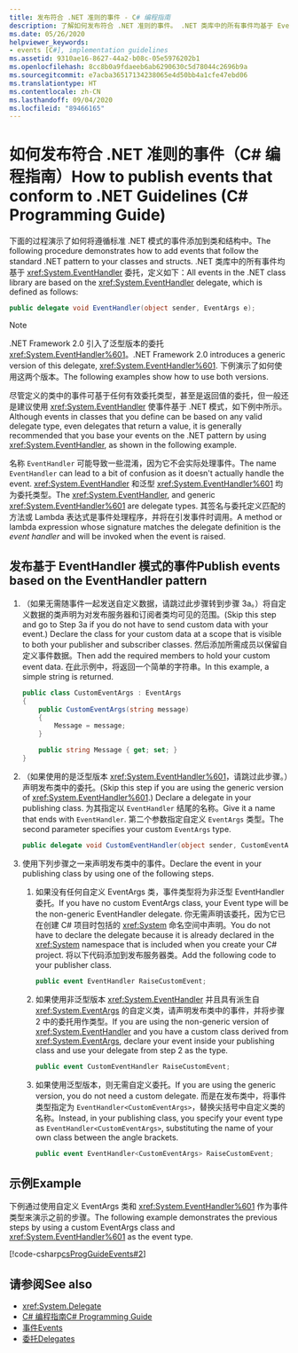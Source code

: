 ```yaml
---
title: 发布符合 .NET 准则的事件 - C# 编程指南
description: 了解如何发布符合 .NET 准则的事件。 .NET 类库中的所有事件均基于 EventHandler 委托。
ms.date: 05/26/2020
helpviewer_keywords:
- events [C#], implementation guidelines
ms.assetid: 9310ae16-8627-44a2-b08c-05e5976202b1
ms.openlocfilehash: 8cc8b0a9fdaeeb6ab6290630c5d78044c2696b9a
ms.sourcegitcommit: e7acba36517134238065e4d50bb4a1cfe47ebd06
ms.translationtype: HT
ms.contentlocale: zh-CN
ms.lasthandoff: 09/04/2020
ms.locfileid: "89466165"
---
```

# <a name="how-to-publish-events-that-conform-to-net-guidelines-c-programming-guide"></a><span data-ttu-id="a84cc-104">如何发布符合 .NET 准则的事件（C# 编程指南）</span><span class="sxs-lookup"><span data-stu-id="a84cc-104">How to publish events that conform to .NET Guidelines (C# Programming Guide)</span></span>

<span data-ttu-id="a84cc-105">下面的过程演示了如何将遵循标准 .NET 模式的事件添加到类和结构中。</span><span class="sxs-lookup"><span data-stu-id="a84cc-105">The following procedure demonstrates how to add events that follow the standard .NET pattern to your classes and structs.</span></span> <span data-ttu-id="a84cc-106">.NET 类库中的所有事件均基于 <xref:System.EventHandler> 委托，定义如下：</span><span class="sxs-lookup"><span data-stu-id="a84cc-106">All events in the .NET class library are based on the <xref:System.EventHandler> delegate, which is defined as follows:</span></span>

```csharp
public delegate void EventHandler(object sender, EventArgs e);
```

> [!NOTE]
> <span data-ttu-id="a84cc-107">.NET Framework 2.0 引入了泛型版本的委托 <xref:System.EventHandler%601>。</span><span class="sxs-lookup"><span data-stu-id="a84cc-107">.NET Framework 2.0 introduces a generic version of this delegate, <xref:System.EventHandler%601>.</span></span> <span data-ttu-id="a84cc-108">下例演示了如何使用这两个版本。</span><span class="sxs-lookup"><span data-stu-id="a84cc-108">The following examples show how to use both versions.</span></span>

<span data-ttu-id="a84cc-109">尽管定义的类中的事件可基于任何有效委托类型，甚至是返回值的委托，但一般还是建议使用 <xref:System.EventHandler> 使事件基于 .NET 模式，如下例中所示。</span><span class="sxs-lookup"><span data-stu-id="a84cc-109">Although events in classes that you define can be based on any valid delegate type, even delegates that return a value, it is generally recommended that you base your events on the .NET pattern by using <xref:System.EventHandler>, as shown in the following example.</span></span>

<span data-ttu-id="a84cc-110">名称 `EventHandler` 可能导致一些混淆，因为它不会实际处理事件。</span><span class="sxs-lookup"><span data-stu-id="a84cc-110">The name `EventHandler` can lead to a bit of confusion as it doesn't actually handle the event.</span></span> <span data-ttu-id="a84cc-111"><xref:System.EventHandler> 和泛型 <xref:System.EventHandler%601> 均为委托类型。</span><span class="sxs-lookup"><span data-stu-id="a84cc-111">The <xref:System.EventHandler>, and generic <xref:System.EventHandler%601> are delegate types.</span></span> <span data-ttu-id="a84cc-112">其签名与委托定义匹配的方法或 Lambda 表达式是事件处理程序，并将在引发事件时调用。</span><span class="sxs-lookup"><span data-stu-id="a84cc-112">A method or lambda expression whose signature matches the delegate definition is the *event handler* and will be invoked when the event is raised.</span></span>

## <a name="publish-events-based-on-the-eventhandler-pattern"></a><span data-ttu-id="a84cc-113">发布基于 EventHandler 模式的事件</span><span class="sxs-lookup"><span data-stu-id="a84cc-113">Publish events based on the EventHandler pattern</span></span>

1. <span data-ttu-id="a84cc-114">（如果无需随事件一起发送自定义数据，请跳过此步骤转到步骤 3a。）将自定义数据的类声明为对发布服务器和订阅者类均可见的范围。</span><span class="sxs-lookup"><span data-stu-id="a84cc-114">(Skip this step and go to Step 3a if you do not have to send custom data with your event.) Declare the class for your custom data at a scope that is visible to both your publisher and subscriber classes.</span></span> <span data-ttu-id="a84cc-115">然后添加所需成员以保留自定义事件数据。</span><span class="sxs-lookup"><span data-stu-id="a84cc-115">Then add the required members to hold your custom event data.</span></span> <span data-ttu-id="a84cc-116">在此示例中，将返回一个简单的字符串。</span><span class="sxs-lookup"><span data-stu-id="a84cc-116">In this example, a simple string is returned.</span></span>

    ```csharp
    public class CustomEventArgs : EventArgs
    {
        public CustomEventArgs(string message)
        {
            Message = message;
        }

        public string Message { get; set; }
    }
    ```

2. <span data-ttu-id="a84cc-117">（如果使用的是泛型版本 <xref:System.EventHandler%601>，请跳过此步骤。）声明发布类中的委托。</span><span class="sxs-lookup"><span data-stu-id="a84cc-117">(Skip this step if you are using the generic version of <xref:System.EventHandler%601>.) Declare a delegate in your publishing class.</span></span> <span data-ttu-id="a84cc-118">为其指定以 `EventHandler` 结尾的名称。</span><span class="sxs-lookup"><span data-stu-id="a84cc-118">Give it a name that ends with `EventHandler`.</span></span> <span data-ttu-id="a84cc-119">第二个参数指定自定义 `EventArgs` 类型。</span><span class="sxs-lookup"><span data-stu-id="a84cc-119">The second parameter specifies your custom `EventArgs` type.</span></span>

    ```csharp
    public delegate void CustomEventHandler(object sender, CustomEventArgs args);
    ```

3. <span data-ttu-id="a84cc-120">使用下列步骤之一来声明发布类中的事件。</span><span class="sxs-lookup"><span data-stu-id="a84cc-120">Declare the event in your publishing class by using one of the following steps.</span></span>

    1. <span data-ttu-id="a84cc-121">如果没有任何自定义 EventArgs 类，事件类型将为非泛型 EventHandler 委托。</span><span class="sxs-lookup"><span data-stu-id="a84cc-121">If you have no custom EventArgs class, your Event type will be the non-generic EventHandler delegate.</span></span> <span data-ttu-id="a84cc-122">你无需声明该委托，因为它已在创建 C# 项目时包括的 <xref:System> 命名空间中声明。</span><span class="sxs-lookup"><span data-stu-id="a84cc-122">You do not have to declare the delegate because it is already declared in the <xref:System> namespace that is included when you create your C# project.</span></span> <span data-ttu-id="a84cc-123">将以下代码添加到发布服务器类。</span><span class="sxs-lookup"><span data-stu-id="a84cc-123">Add the following code to your publisher class.</span></span>

        ```csharp
        public event EventHandler RaiseCustomEvent;
        ```

    2. <span data-ttu-id="a84cc-124">如果使用非泛型版本 <xref:System.EventHandler> 并且具有派生自 <xref:System.EventArgs> 的自定义类，请声明发布类中的事件，并将步骤 2 中的委托用作类型。</span><span class="sxs-lookup"><span data-stu-id="a84cc-124">If you are using the non-generic version of <xref:System.EventHandler> and you have a custom class derived from <xref:System.EventArgs>, declare your event inside your publishing class and use your delegate from step 2 as the type.</span></span>

        ```csharp
        public event CustomEventHandler RaiseCustomEvent;
        ```

    3. <span data-ttu-id="a84cc-125">如果使用泛型版本，则无需自定义委托。</span><span class="sxs-lookup"><span data-stu-id="a84cc-125">If you are using the generic version, you do not need a custom delegate.</span></span> <span data-ttu-id="a84cc-126">而是在发布类中，将事件类型指定为 `EventHandler<CustomEventArgs>`，替换尖括号中自定义类的名称。</span><span class="sxs-lookup"><span data-stu-id="a84cc-126">Instead, in your publishing class, you specify your event type as `EventHandler<CustomEventArgs>`, substituting the name of your own class between the angle brackets.</span></span>

        ```csharp
        public event EventHandler<CustomEventArgs> RaiseCustomEvent;
        ```

## <a name="example"></a><span data-ttu-id="a84cc-127">示例</span><span class="sxs-lookup"><span data-stu-id="a84cc-127">Example</span></span>

<span data-ttu-id="a84cc-128">下例通过使用自定义 EventArgs 类和 <xref:System.EventHandler%601> 作为事件类型来演示之前的步骤。</span><span class="sxs-lookup"><span data-stu-id="a84cc-128">The following example demonstrates the previous steps by using a custom EventArgs class and <xref:System.EventHandler%601> as the event type.</span></span>

[!code-csharp[csProgGuideEvents#2](~/samples/snippets/csharp/VS_Snippets_VBCSharp/csProgGuideEvents/CS/Events.cs#2)]

## <a name="see-also"></a><span data-ttu-id="a84cc-129">请参阅</span><span class="sxs-lookup"><span data-stu-id="a84cc-129">See also</span></span>

- <xref:System.Delegate>
- [<span data-ttu-id="a84cc-130">C# 编程指南</span><span class="sxs-lookup"><span data-stu-id="a84cc-130">C# Programming Guide</span></span>](../index.md)
- [<span data-ttu-id="a84cc-131">事件</span><span class="sxs-lookup"><span data-stu-id="a84cc-131">Events</span></span>](index.md)
- [<span data-ttu-id="a84cc-132">委托</span><span class="sxs-lookup"><span data-stu-id="a84cc-132">Delegates</span></span>](../delegates/index.md)
